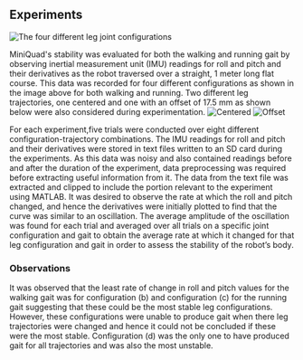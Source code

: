 ## Experiments

![The four different leg joint configurations](https://user-images.githubusercontent.com/69541527/90814555-4a536400-e2f7-11ea-8811-19adc9005cc0.jpg)

MiniQuad's stability was evaluated for both the walking and running gait by observing inertial measurement unit (IMU) readings for roll and pitch and their derivatives as the robot traversed over a straight, 1 meter long flat course. This data was recorded for four different configurations as shown in the image above for both walking and running. Two different leg trajectories, one centered and one with an offset of 17.5 mm as shown below were also considered during experimentation.
![Centered](https://user-images.githubusercontent.com/69541527/90566340-4d731680-e176-11ea-941c-d3ad530c5048.PNG)
![Offset](https://user-images.githubusercontent.com/69541527/90566381-5fed5000-e176-11ea-993e-565521c609b6.PNG)

For each experiment,five trials were conducted over eight different configuration-trajectory combinations.
The IMU readings for roll and pitch and their derivatives were stored in text files written to an SD card during the experiments. As this data was noisy and also contained readings before and after the duration of the experiment, data preprocessing was required before extracting useful information from it. The data from the text file was extracted and clipped to include the portion relevant to the experiment using MATLAB. It was desired to observe the rate at which the roll and pitch changed, and hence the derivatives were initially plotted to find that the curve was similar to an oscillation. The average amplitude of the oscillation was found for each trial and averaged over all trials on a specific joint configuration and gait to obtain the average rate at which it changed for that leg configuration and gait in order to assess the stability of the robot’s body.

### Observations
It was observed that the least rate of change in roll and pitch values for the walking gait was for configuration (b) and configuration (c) for the running gait suggesting that these could be the most stable leg configurations. However, these configurations were unable to produce gait when there leg trajectories were changed and hence it could not be concluded if these were the most stable. Configuration (d) was the only one to have produced gait for all trajectories and was also the most unstable.

